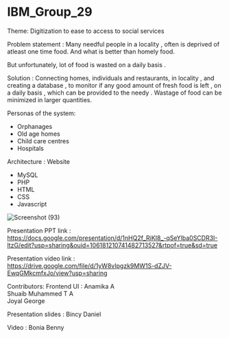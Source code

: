 # IBM_Group_29

Theme: Digitization to ease to access to social services


Problem statement :
Many needful people in a locality , often is deprived of atleast one time food. 
And what is better than homely food.

But unfortunately,  lot of food is wasted on a daily basis . 


Solution :
Connecting homes, individuals and restaurants, in locality , and creating a database ,  to monitor  if any good amount of  fresh food is left , on a daily basis , which can be provided to the needy . 
Wastage of food can be minimized in larger quantities.


Personas of the system:
- Orphanages
- Old age homes
- Child care centres
- Hospitals


Architecture : 
Website
- MySQL
- PHP
- HTML
- CSS
- Javascript


![Screenshot (93)](https://user-images.githubusercontent.com/85350031/167126792-7334ee88-1516-43d6-a095-6c327afbc585.png)

Presentation PPT link : https://docs.google.com/presentation/d/1nHQ2f_RiKI8_-qSeYlba0SCDR3I-ltzG/edit?usp=sharing&ouid=106181210741482713527&rtpof=true&sd=true

Presentation video link : https://drive.google.com/file/d/1yW8vIpgzk9MW1S-dZJV-EwqGMkcmfxJo/view?usp=sharing



Contributors:
Frontend UI         :  Anamika A                          
                       Shuaib Muhammed T A   
                       Joyal George 

Presentation slides : Bincy Daniel

Video               : Bonia Benny

